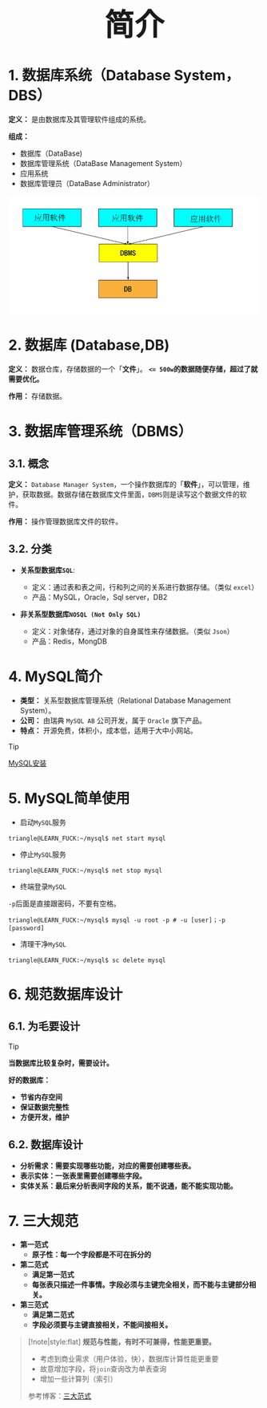 
 <h1 style="font-size:60px;text-align:center;">简介</h1>

# 1. 数据库系统（Database System，DBS）

**定义：** 是由数据库及其管理软件组成的系统。

**组成：**
- 数据库（DataBase)
- 数据库管理系统（DataBase Management System）
- 应用系统
- 数据库管理员（DataBase Administrator）

<p style="text-align:center;"><img src="../../image/mysql/dbs.png" align="middle" /></p>

# 2. 数据库 (Database,DB)

**定义：**  数据仓库，存储数据的一个「**文件**」。 **`<= 500w`的数据随便存储，超过了就需要优化。**

**作用：** 存储数据。

# 3. 数据库管理系统（DBMS）

## 3.1. 概念

**定义：** `Database Manager System`，一个操作数据库的「**软件**」，可以管理，维护，获取数据。数据存储在数据库文件里面，`DBMS`则是读写这个数据文件的软件。

**作用：** 操作管理数据库文件的软件。


## 3.2. 分类

- **关系型数据库`SQL`**: 
  - 定义：通过表和表之间，行和列之间的关系进行数据存储。（类似 `excel`）
  - 产品：MySQL，Oracle，Sql server，DB2
  
- **非关系型数据库`NOSQL (Not Only SQL)`**
  - 定义：对象储存，通过对象的自身属性来存储数据。（类似 `Json`）
  - 产品：Redis，MongDB

# 4. MySQL简介

- **类型：** 关系型数据库管理系统（Relational Database Management System）。
- **公司：** 由瑞典 `MySQL AB` 公司开发，属于 `Oracle` 旗下产品。
- **特点：** 开源免费，体积小，成本低，适用于大中小网站。

> [!tip]
> [MySQL安装](https://blog.csdn.net/qq_33472557/article/details/77861692)

# 5. MySQL简单使用

- 启动`MySQL`服务

```term
triangle@LEARN_FUCK:~/mysql$ net start mysql
```

- 停止`MySQL`服务

```term
triangle@LEARN_FUCK:~/mysql$ net stop mysql 
```

- 终端登录`MySQL`

`-p`后面是直接跟密码，不要有空格。

```term
triangle@LEARN_FUCK:~/mysql$ mysql -u root -p # -u [user]；-p [password]
```

- 清理干净`MySQL`

```term
triangle@LEARN_FUCK:~/mysql$ sc delete mysql
```

# 6. 规范数据库设计

## 6.1. 为毛要设计

> [!tip]
> **当数据库比较复杂时，需要设计。**

**好的数据库：**
- **节省内存空间**
- **保证数据完整性**
- **方便开发，维护**

## 6.2. 数据库设计

- **分析需求：需要实现哪些功能，对应的需要创建哪些表。**
- **表示实体：一张表里需要创建哪些字段。**
- **实体关系：最后来分析表间字段的关系，能不说通，能不能实现功能。**

# 7. 三大规范

- **第一范式**
  - **原子性：每一个字段都是不可在拆分的**
- **第二范式**
  - **满足第一范式**
  - **每张表只描述一件事情。字段必须与主键完全相关，而不能与主键部分相关。** 
- **第三范式** 
  - **满足第二范式**
  - **字段必须要与主键直接相关，不能间接相关。**

> [!note|style:flat]
> **规范与性能，有时不可兼得，性能更重要。**
> - 考虑到商业需求（用户体验，快），数据库计算性能更重要
> - 故意增加字段，将`join`查询改为单表查询
> - 增加一些计算列（索引）
> 
> 参考博客：[三大范式](https://www.cnblogs.com/wsg25/p/9615100.html)
